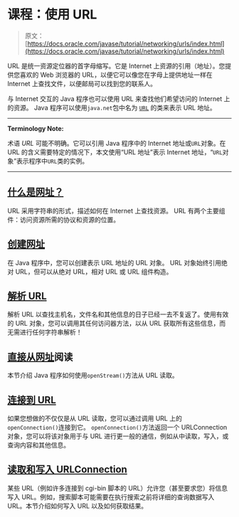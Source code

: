 # 课程：使用 URL

> 原文： [https://docs.oracle.com/javase/tutorial/networking/urls/index.html](https://docs.oracle.com/javase/tutorial/networking/urls/index.html)

URL 是统一资源定位器的首字母缩写。它是 Internet 上资源的引用（地址）。您提供您喜欢的 Web 浏览器的 URL，以便它可以像您在字母上提供地址一样在 Internet 上查找文件，以便邮局可以找到您的联系人。

与 Internet 交互的 Java 程序也可以使用 URL 来查找他们希望访问的 Internet 上的资源。 Java 程序可以使用`java.net`包中名为 [`URL`](https://docs.oracle.com/javase/8/docs/api/java/net/URL.html) 的类来表示 URL 地址。

* * *

**Terminology Note:** 

术语 _URL_ 可能不明确。它可以引用 Java 程序中的 Internet 地址或`URL`对象。在 URL 的含义需要特定的情况下，本文使用“URL 地址”表示 Internet 地址，“`URL`对象”表示程序中`URL`类的实例。

* * *

## [什么是网址？](definition.html)

URL 采用字符串的形式，描述如何在 Internet 上查找资源。 URL 有两个主要组件：访问资源所需的协议和资源的位置。

## [创建网址](creatingUrls.html)

在 Java 程序中，您可以创建表示 URL 地址的 URL 对象。 URL 对象始终引用绝对 URL，但可以从绝对 URL，相对 URL 或 URL 组件构造。

## [解析 URL](urlInfo.html)

解析 URL 以查找主机名，文件名和其他信息的日子已经一去不复返了。使用有效的 URL 对象，您可以调用其任何访问器方法，以从 URL 获取所有这些信息，而无需进行任何字符串解析！

## [直接从网址](readingURL.html)阅读

本节介绍 Java 程序如何使用`openStream()`方法从 URL 读取。

## [连接到 URL](connecting.html)

如果您想做的不仅仅是从 URL 读取，您可以通过调用 URL 上的`openConnection()`连接到它。 `openConnection()`方法返回一个 URLConnection 对象，您可以将该对象用于与 URL 进行更一般的通信，例如从中读取，写入，或查询内容和其他信息。

## [读取和写入 URLConnection](readingWriting.html)

某些 URL（例如许多连接到 cgi-bin 脚本的 URL）允许您（甚至要求您）将信息写入 URL。例如，搜索脚本可能需要在执行搜索之前将详细的查询数据写入 URL。本节介绍如何写入 URL 以及如何获取结果。